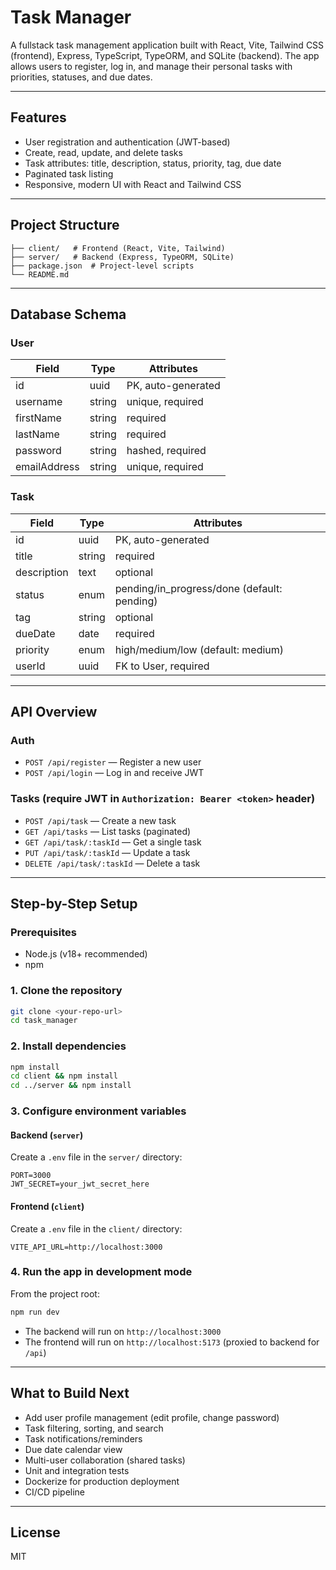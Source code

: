 # Task Manager

A fullstack task management application built with React, Vite, Tailwind CSS (frontend), Express, TypeScript, TypeORM, and SQLite (backend). The app allows users to register, log in, and manage their personal tasks with priorities, statuses, and due dates.

---

## Features
- User registration and authentication (JWT-based)
- Create, read, update, and delete tasks
- Task attributes: title, description, status, priority, tag, due date
- Paginated task listing
- Responsive, modern UI with React and Tailwind CSS

---

## Project Structure
```
├── client/   # Frontend (React, Vite, Tailwind)
├── server/   # Backend (Express, TypeORM, SQLite)
├── package.json  # Project-level scripts
└── README.md
```

---

## Database Schema

### User
| Field         | Type    | Attributes         |
|--------------|---------|-------------------|
| id           | uuid    | PK, auto-generated|
| username     | string  | unique, required  |
| firstName    | string  | required          |
| lastName     | string  | required          |
| password     | string  | hashed, required  |
| emailAddress | string  | unique, required  |

### Task
| Field       | Type    | Attributes         |
|-------------|---------|-------------------|
| id          | uuid    | PK, auto-generated|
| title       | string  | required          |
| description | text    | optional          |
| status      | enum    | pending/in_progress/done (default: pending) |
| tag         | string  | optional          |
| dueDate     | date    | required          |
| priority    | enum    | high/medium/low (default: medium) |
| userId      | uuid    | FK to User, required |

---

## API Overview

### Auth
- `POST /api/register` — Register a new user
- `POST /api/login` — Log in and receive JWT

### Tasks (require JWT in `Authorization: Bearer <token>` header)
- `POST /api/task` — Create a new task
- `GET /api/tasks` — List tasks (paginated)
- `GET /api/task/:taskId` — Get a single task
- `PUT /api/task/:taskId` — Update a task
- `DELETE /api/task/:taskId` — Delete a task

---

## Step-by-Step Setup

### Prerequisites
- Node.js (v18+ recommended)
- npm

### 1. Clone the repository
```bash
git clone <your-repo-url>
cd task_manager
```

### 2. Install dependencies
```bash
npm install
cd client && npm install
cd ../server && npm install
```

### 3. Configure environment variables

#### Backend (`server`)
Create a `.env` file in the `server/` directory:
```
PORT=3000
JWT_SECRET=your_jwt_secret_here
```

#### Frontend (`client`)
Create a `.env` file in the `client/` directory:
```
VITE_API_URL=http://localhost:3000
```

### 4. Run the app in development mode
From the project root:
```bash
npm run dev
```
- The backend will run on `http://localhost:3000`
- The frontend will run on `http://localhost:5173` (proxied to backend for `/api`)

---

## What to Build Next
- Add user profile management (edit profile, change password)
- Task filtering, sorting, and search
- Task notifications/reminders
- Due date calendar view
- Multi-user collaboration (shared tasks)
- Unit and integration tests
- Dockerize for production deployment
- CI/CD pipeline

---

## License
MIT 